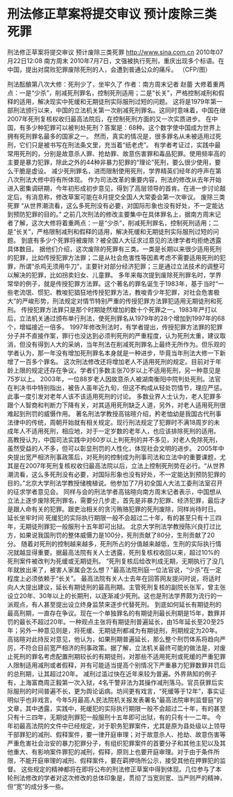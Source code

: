 # 刑法修正草案将提交审议 预计废除三类死罪

刑法修正草案将提交审议 预计废除三类死罪
http://www.sina.com.cn  2010年07月22日12:08  南方周末
2010年7月7日，文强被执行死刑，重庆出现多个标语。在中国，提出对腐败犯罪废除死刑的人，会遭到普通公众的痛斥。 （CFP/图）

刑法酝酿第八次大修：死刑少了，坐牢久了
作者：南方周末记者 赵蕾
大修着重两点：一是“少杀”，削减死刑罪名，控制死刑适用；二是“长关”，严格控制减刑和假释的适用，解决现实中死缓和无期徒刑实际服刑过短的问题。
这将是1979年第一部刑法颁行以来，中国的立法机关第一次削减死刑罪名。这同时意味着，中国在继2007年死刑复核权收归最高法院后，在控制死刑方面的又一次实质进步。
在中国，有多少种犯罪可以被判处死刑？答案是：68种。这个数字使中国成为世界上拥有死刑罪名最多的国家之一。
然而，真实的情况是，很多罪名从未被适用过死刑，它们只是被书写在刑法条文里，充当着“纸老虎”。
有学者考证过，实践中最常用死刑的，分别是故意杀人罪、抢劫罪、故意伤害罪和毒品犯罪。使用频率高的主要是暴力犯罪，除此之外的44种非暴力犯罪的“理论”死刑，要么很少使用，要么干脆是虚设。
减少死刑罪名，进而限制使用死刑，学界精英们经年的呼声在第八次刑法大修中将有所体现。
作为司法改革的重要内容，刑法的修改从去年开始进入密集调研期，今年初形成初步意见，得到了高层领导的首肯。在进一步讨论敲定后，有消息称，修改草案可能在8月提交全国人大常委会第一次审议。
废除三类死罪
“从世界潮流看，这么多死刑没有必要，对国际形象也没有好处，不一定能达到预防犯罪的目的。”
之前几次刑法的修改主要集中在具体罪名上，据南方周末记者了解，这次大修将着重两点：一是“少杀”，削减死刑罪名，控制死刑适用；二是“长关”，严格限制减刑和假释的适用，解决死缓和无期徒刑实际服刑过短的问题。
到底有多少个死罪将被废除？被全国人大征求过意见的法律学者均拒绝透露具体数目。
据他们介绍，这次废除的死罪有三类。一类是长期以来很少适用死刑的犯罪，比如传授犯罪方法罪；二是从社会危害性等因素考虑不需要适用死刑的犯罪，所谓“杀鸡无须用牛刀”，主要针对部分经济犯罪；三是通过立法技术的调整可以解决的犯罪，比如拐卖妇女、儿童罪。
多年来每次提到废除死刑罪名时，学界常举的例子，就是传授犯罪方法罪。这个著名的罪名诞生于1983年，基于当时“一些老流氓、惯犯、教唆犯猖狂地传授犯罪方法，教唆青少年犯罪，对社会危害极大”的严峻形势，刑法规定对情节特别严重的传授犯罪方法罪犯适用无期徒刑和死刑。
传授犯罪方法罪只是那个时期陡然增加的数十个死罪之一。1983年严打以后，立法机关通过颁布单行刑法，使死刑罪名从1979年的28个增加到1997年的68个，增幅接近一倍多。
1997年修改刑法时，有学者提出，传授犯罪方法罪的犯罪分子并不直接作案，罪行也没达到必须判死刑的严重程度，认为死刑太重，建议取消，但没有得到人大的采纳，当年刑法在削减死刑罪名上最终无所作为。但乐观的学者认为，那一年没有增加死刑罪名本身就是一种进步，毕竟当年刑法大修一下新增了一百多个罪名。
这次刑法修改还将增加老人不适用死刑的规定。目前对于年龄上限的规定还存在争议。学者们多数主张70岁以上不适用死刑，另一种意见是75岁以上。
2003年，一位88岁老人因故意杀人被湖南衡阳中院判处死刑。法官在判决书中特别指出，被告人虽年近九旬，但这不构成从轻处罚情节，理应严惩。此事一度引发对老年人该不该适用死刑的讨论。
多数业界人士认为，老人犯罪多跟个人智商和判断力下降有关，对其适用死刑缺乏人道，另外，对老人适用死刑很难起到刑罚的威慑作用。
著名刑法学教授高铭暄介绍，矜老恤幼是我国古代刑事法律中的传统，周朝开始就有相关规定。现行刑法规定了犯罪时不满18周岁的未成年人不适用死刑，相应地，对于一定岁数的老年人，也应该排除死刑的适用。
高教授认为，中国司法实践中对60岁以上判死刑的并不多见，对老人免除死刑，虽然受益的人不多，但可以彰显刑罚的人性化，体现社会文明的进步。
2005年中央提出宽严相济刑事政策后，对死刑的控制成为刑事司法和立法中的重要课题，尤其是在2007年死刑复核权收归最高法院以后，立法上控制死刑势在必行。“从世界潮流看，这么多死刑没有必要，对国际形象也没有好处，不一定能达到预防犯罪的目的。”北京大学刑法学教授储槐植说。他参加了7月初全国人大法工委刑法室召开的征求学者意见会。
同样与会的刑法学者高铭暄向南方周末记者表示，中国想从立法上逐步废除死刑罪名，需要分几步走，首先是非暴力犯罪、经济犯罪，最后才是跟人命有关的犯罪。跟吏治相关的贪污贿赂犯罪的死刑废除，同样尚待时日。
延长坐牢时间
死缓犯的实际执行期限一般不会超过二十年，有的甚至只有十三四年，无期徒刑罪犯一般服刑十五年即可出狱。
北京大学刑法学教授陈兴良打过比方，如果说我国刑罚的整体威慑力是100分，死刑贡献了80分，生刑贡献了20分。
随着对死刑的控制越来越多，死刑所占的分值越来越低，生刑的实际执行情况就越显得重要。据最高法院有关人士透露，死刑复核权收回以来，超过10%的死刑案件被改判为死缓或无期徒刑。
“死刑复核后给改判成无期，无期执行了没几年就放出来了，被害人家属会怎么想？”最高法院刑庭一位法官说，“少杀”在一定程度上必须依赖于“长关”。
最高法院有关人士去年在回答网友提问时说，将适时向人大提出建议，延长有期徒刑的最高刑期。主管死刑复核的副院长张军，曾主张设立20年、30年以上的长期刑，以逐渐减少死刑。这也是刑法学界颇为流行的一派观点，有人甚至提出设立终身监禁来逐步代替死刑。
到底如何延长有期徒刑的最高刑期，一直存在争议。现在一个单独罪名的有期徒刑最长刑期是15年，数罪并罚的最长不超过20年。一种观点主张将有期徒刑普遍延长，由15年延长至20至25年；另外一种意见则是，将死缓、无期徒刑都减为有期徒刑，刑期规定为20年。
高铭暄对此持反对意见，他认为，如果刑期普遍延长，那么整个刑罚体系将趋向严厉，不符合目前宽严相济的刑事政策。据了解，立法机关最终可能的做法是，对废止死刑的罪名考虑配置刑期较长的有期徒刑，对那些不适用死刑或死缓的严重犯罪人限制适用减刑或者假释，并有可能适当提高个别情况下严重暴力犯罪数罪并罚后的总刑期，让其超过20年。
减刑过滥过快在近年来较为普遍。外界熟知的例子有，上海富商周正毅第一次入狱，4名干警非法为其操作减刑落马。官员获罪后实际服刑的时间普遍不长，更为舆论诟病。坊间更有戏言，“死缓等于12年”，事实证明似乎也非戏言。今年5月最高人民法院机关报发表署名“最高法院审判监督庭”的文章，其中透露，实践中，死缓犯的实际执行期限一般不会超过二十年，有的甚至只有十三四年，无期徒刑罪犯一般服刑十五年即可出狱，有的只有十一二年。
今年初最高法院的文件中已经规定，对于职务犯罪案件，尤其是原为县处级以上领导干部罪犯的减刑、假释案件，要一律开庭审理；对于故意杀人、抢劫、故意伤害等严重危害社会治安的暴力犯罪分子，有组织犯罪案件的首要分子和其他主犯以及其他重大、有影响案件罪犯的减刑，假释，原则上也要开庭审理。对于由于条件所限，不能开庭审理的减刑、假释案件，要在羁押场所公示，接受其他在押罪犯的监督。
这些规定的精神都将在即将公布的刑法修正草案中得到体现。几位参与了本轮刑法修改的学者对这次修改的总体印象是，贯彻了当宽则宽、当严则严的精神，但“宽”的成分多一些。

